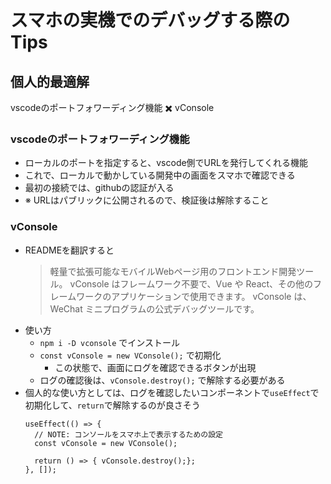 # スマホの実機でのデバッグする際のTips

## 個人的最適解
vscodeのポートフォワーディング機能 ✖️ vConsole

### vscodeのポートフォワーディング機能
- ローカルのポートを指定すると、vscode側でURLを発行してくれる機能
- これで、ローカルで動かしている開発中の画面をスマホで確認できる
- 最初の接続では、githubの認証が入る
- ※ URLはパブリックに公開されるので、検証後は解除すること

### vConsole
- READMEを翻訳すると
  > 軽量で拡張可能なモバイルWebページ用のフロントエンド開発ツール。
  > vConsole はフレームワーク不要で、Vue や React、その他のフレームワークのアプリケーションで使用できます。
  > vConsole は、WeChat ミニプログラムの公式デバッグツールです。
- 使い方
  - `npm i -D vconsole` でインストール
  - `const vConsole = new VConsole();` で初期化
    - この状態で、画面にログを確認できるボタンが出現
  - ログの確認後は、`vConsole.destroy();` で解除する必要がある
-  個人的な使い方としては、ログを確認したいコンポーネントで`useEffect`で初期化して、`return`で解除するのが良さそう
    ```tsx
    useEffect(() => {
      // NOTE: コンソールをスマホ上で表示するための設定
      const vConsole = new VConsole();

      return () => { vConsole.destroy();};
    }, []);
    ```
